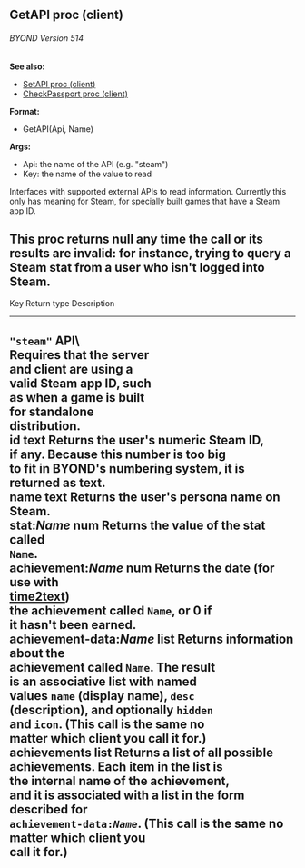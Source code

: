 ## GetAPI proc (client) 
###### BYOND Version 514
**See also:**
+   [SetAPI proc (client)](/ref/client/proc/SetAPI.md) 
+   [CheckPassport proc (client)](/ref/client/proc/CheckPassport.md) 
<!-- -->
**Format:**
+   GetAPI(Api, Name)
<!-- -->
**Args:**
+   Api: the name of the API (e.g. \"steam\")
+   Key: the name of the value to read


Interfaces with supported external APIs to read information.
Currently this only has meaning for Steam, for specially built games
that have a Steam app ID. 

This proc returns null any time the
call or its results are invalid: for instance, trying to query a Steam
stat from a user who isn\'t logged into Steam.
  -----------------------------------------------------------------------------------------------------
  Key                       Return type       Description                             
  ------------------------- ----------------- --------------------------------------- -----------------
  `"steam"` API\                                                                      
  Requires that the server                                                            
  and client are using a                                                              
  valid Steam app ID, such                                                            
  as when a game is built                                                             
  for standalone                                                                      
  distribution.                                                                       
  id                        text              Returns the user\'s numeric Steam ID,   
                                              if any. Because this number is too big  
                                              to fit in BYOND\'s numbering system, it 
                                              is returned as text.                    
  name                      text              Returns the user\'s persona name on     
                                              Steam.                                  
  stat:*Name*               num               Returns the value of the stat called    
                                              `Name`.                                 
  achievement:*Name*        num               Returns the date (for use with          
                                              [time2text](/ref/proc/time2text.md))   
                                              the achievement called `Name`, or 0 if  
                                              it hasn\'t been earned.                 
  achievement-data:*Name*   list              Returns information about the           
                                              achievement called `Name`. The result   
                                              is an associative list with named       
                                              values `name` (display name), `desc`    
                                              (description), and optionally `hidden`  
                                              and `icon`. (This call is the same no   
                                              matter which client you call it for.)   
  achievements              list              Returns a list of all possible          
                                              achievements. Each item in the list is  
                                              the internal name of the achievement,   
                                              and it is associated with a list in the 
                                              form described for                      
                                              `achievement-data:`*`Name`*. (This call 
                                              is the same no matter which client you  
                                              call it for.)                           
  -----------------------------------------------------------------------------------------------------